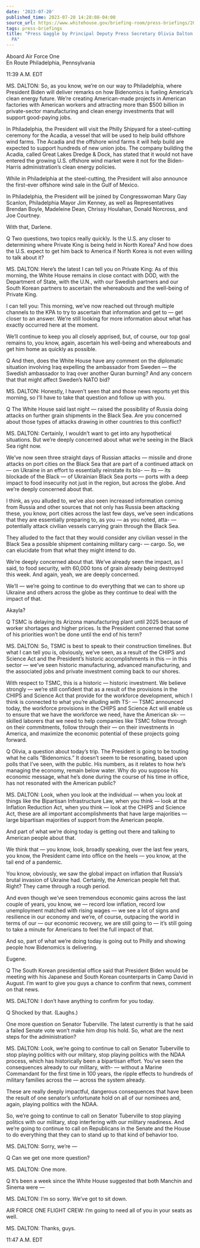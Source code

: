 ```yaml
---
date: '2023-07-20'
published_time: 2023-07-20 14:28:08-04:00
source_url: https://www.whitehouse.gov/briefing-room/press-briefings/2023/07/20/press-gaggle-by-principal-deputy-press-secretary-olivia-dalton-en-route-philadelphia-pa/
tags: press-briefings
title: "Press Gaggle by Principal Deputy Press Secretary Olivia Dalton En Route Philadelphia,\_\
  PA"
---
```

 
Aboard Air Force One  
En Route Philadelphia, Pennsylvania

11:39 A.M. EDT

MS. DALTON: So, as you know, we’re on our way to Philadelphia, where
President Biden will deliver remarks on how Bidenomics is fueling
America’s clean energy future. We’re creating American-made projects in
American factories with American workers and attracting more than $500
billion in private-sector manufacturing and clean energy investments
that will support good-paying jobs.

In Philadelphia, the President will visit the Philly Shipyard for a
steel-cutting ceremony for the Acadia, a vessel that will be used to
help build offshore wind farms. The Acadia and the offshore wind farms
it will help build are expected to support hundreds of new union jobs.
The company building the Acadia, called Great Lakes Dredge & Dock, has
stated that it would not have entered the growing U.S. offshore wind
market were it not for the Biden-Harris administration’s clean energy
policies.

While in Philadelphia at the steel-cutting, the President will also
announce the first-ever offshore wind sale in the Gulf of Mexico.

In Philadelphia, the President will be joined by Congresswoman Mary Gay
Scanlon, Philadelphia Mayor Jim Kenney, as well as Representatives
Brendan Boyle, Madeleine Dean, Chrissy Houlahan, Donald Norcross, and
Joe Courtney.

With that, Darlene.

Q Two questions, two topics really quickly. Is the U.S. any closer to
determining where Private King is being held in North Korea? And how
does the U.S. expect to get him back to America if North Korea is not
even willing to talk about it?

MS. DALTON: Here’s the latest I can tell you on Private King: As of this
morning, the White House remains in close contact with DOD, with the
Department of State, with the U.N., with our Swedish partners and our
South Korean partners to ascertain the whereabouts and the well-being of
Private King.

I can tell you: This morning, we’ve now reached out through multiple
channels to the KPA to try to ascertain that information and get to —
get closer to an answer. We’re still looking for more information about
what has exactly occurred here at the moment.

We’ll continue to keep you all closely apprised, but, of course, our top
goal remains to, you know, again, ascertain his well-being and
whereabouts and get him home as quickly as possible.

Q And then, does the White House have any comment on the diplomatic
situation involving Iraq expelling the ambassador from Sweden — the
Swedish ambassador to Iraq over another Quran burning? And any concern
that that might affect Sweden’s NATO bid?

MS. DALTON: Honestly, I haven’t seen that and those news reports yet
this morning, so I’ll have to take that question and follow up with you.

Q The White House said last night — raised the possibility of Russia
doing attacks on further grain shipments in the Black Sea. Are you
concerned about those types of attacks drawing in other countries to
this conflict?

MS. DALTON: Certainly, I wouldn’t want to get into any hypothetical
situations. But we’re deeply concerned about what we’re seeing in the
Black Sea right now.

We’ve now seen three straight days of Russian attacks — missile and
drone attacks on port cities on the Black Sea that are part of a
continued attack on — on Ukraine in an effort to essentially reinstate
its blo- — its — its blockade of the Black — of Ukrainian Black Sea
ports — ports with a deep impact to food insecurity not just in the
region, but across the globe. And we’re deeply concerned about that.

I think, as you alluded to, we’ve also seen increased information coming
from Russia and other sources that not only has Russia been attacking
these, you know, port cities across the last few days, we’ve seen
indications that they are essentially preparing to, as you — as you
noted, atta- — potentially attack civilian vessels carrying grain
through the Black Sea.

They alluded to the fact that they would consider any civilian vessel in
the Black Sea a possible shipment containing military carg- — cargo. So,
we can elucidate from that what they might intend to do.

We’re deeply concerned about that. We’ve already seen the impact, as I
said, to food security, with 60,000 tons of grain already being
destroyed this week. And again, yeah, we are deeply concerned.

We’ll — we’re going to continue to do everything that we can to shore up
Ukraine and others across the globe as they continue to deal with the
impact of that.

Akayla?

Q TSMC is delaying its Arizona manufacturing plant until 2025 because of
worker shortages and higher prices. Is the President concerned that some
of his priorities won’t be done until the end of his term?

MS. DALTON: So, TSMC is best to speak to their construction timelines.
But what I can tell you is, obviously, we’ve seen, as a result of the
CHIPS and Science Act and the President’s historic accomplishments in
this — in this sector — we’ve seen historic manufacturing, advanced
manufacturing, and the associated jobs and private investment coming
back to our shores.

With respect to TSMC, this is a historic — historic investment. We
believe strongly — we’re still confident that as a result of the
provisions in the CHIPS and Science Act that provide for the workforce
development, which I think is connected to what you’re alluding with TS-
— TSMC announced today, the workforce provisions in the CHIPS and
Science Act will enable us to ensure that we have the workforce we need,
have the American sk- — skilled laborers that we need to help companies
like TSMC follow through on their commitments, follow through their — on
their investments in America, and maximize the economic potential of
these projects going forward.

Q Olivia, a question about today’s trip. The President is going to be
touting what he calls “Bidenomics.” It doesn’t seem to be resonating,
based upon polls that I’ve seen, with the public. His numbers, as it
relates to how he’s managing the economy, remain below water. Why do you
suppose his economic message, what he’s done during the course of his
time in office, has not resonated with the American public?

MS. DALTON: Look, when you look at the individual — when you look at
things like the Bipartisan Infrastructure Law, when you think — look at
the Inflation Reduction Act, when you think — look at the CHIPS and
Science Act, these are all important accomplishments that have large
majorities — large bipartisan majorities of support from the American
people.

And part of what we’re doing today is getting out there and talking to
American people about that.

We think that — you know, look, broadly speaking, over the last few
years, you know, the President came into office on the heels — you know,
at the tail end of a pandemic.

You know, obviously, we saw the global impact on inflation that Russia’s
brutal invasion of Ukraine had. Certainly, the American people felt
that. Right? They came through a rough period.

And even though we’ve seen tremendous economic gains across the last
couple of years, you know, we — record low inflation, record low
unemployment matched with rising wages — we see a lot of signs and
resilience in our economy and we’re, of course, outpacing the world in
terms of our — our economic recovery, we are still going to — it’s still
going to take a minute for Americans to feel the full impact of that.

And so, part of what we’re doing today is going out to Philly and
showing people how Bidenomics is delivering.

Eugene.

Q The South Korean presidential office said that President Biden would
be meeting with his Japanese and South Korean counterparts in Camp David
in August. I’m want to give you guys a chance to confirm that news,
comment on that news.

MS. DALTON: I don’t have anything to confirm for you today.

Q Shocked by that. (Laughs.)

One more question on Senator Tuberville. The latest currently is that he
said a failed Senate vote won’t make him drop his hold. So, what are the
next steps for the administration?

MS. DALTON: Look, we’re going to continue to call on Senator Tuberville
to stop playing politics with our military, stop playing politics with
the NDAA process, which has historically been a bipartisan effort.
You’ve seen the consequences already to our military, with- — without a
Marine Commandant for the first time in 100 years, the ripple effects to
hundreds of military families across the — across the system already.

These are really deeply impactful, dangerous consequences that have been
the result of one senator’s unfortunate hold on all of our nominees and,
again, playing politics with the NDAA.

So, we’re going to continue to call on Senator Tuberville to stop
playing politics with our military, stop interfering with our military
readiness. And we’re going to continue to call on Republicans in the
Senate and the House to do everything that they can to stand up to that
kind of behavior too.

MS. DALTON: Sorry, we’re —

Q Can we get one more question?

MS. DALTON: One more.

Q It’s been a week since the White House suggested that both Manchin and
Sinema were —

MS. DALTON: I’m so sorry. We’ve got to sit down.

AIR FORCE ONE FLIGHT CREW: I’m going to need all of you in your seats as
well.

MS. DALTON: Thanks, guys.

11:47 A.M. EDT
